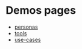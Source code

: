 # Demos pages

 - [personas](docs/demos/personas/index)
 - [tools](docs/demos/tools/index)
 - [use-cases](docs/demos/use-cases/index)

